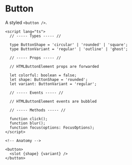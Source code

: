 <script>
  import Playground from './ButtonPlayground.svelte';
</script>

# Button

A styled `<button />`.

<Playground />

```svelte
<script lang="ts">
  // ----- Types ----- //

  type ButtonShape = 'circular' | 'rounded' | 'square';
  type ButtonVariant = 'regular' | 'outline' | 'ghost';

  // ----- Props ----- //

  // HTMLButtonElement props are forwarded

  let colorful: boolean = false;
  let shape: ButtonShape = 'rounded';
  let variant: ButtonVariant = 'regular';

  // ----- Events ----- //

  // HTMLButtonElement events are bubbled

  // ----- Methods ----- //

  function click();
  function blur();
  function focus(options: FocusOptions);
</script>

<!-- Anatomy -->

<button>
  <slot {shape} {variant} />
</button>
```
